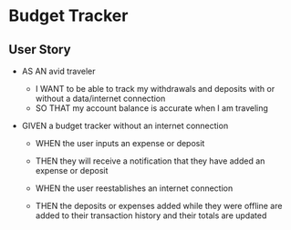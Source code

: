 # Budget Tracker

## User Story
- AS AN avid traveler
  - I WANT to be able to track my withdrawals and deposits with or without a data/internet connection
  - SO THAT my account balance is accurate when I am traveling 

- GIVEN a budget tracker without an internet connection
  - WHEN the user inputs an expense or deposit
  - THEN they will receive a notification that they have added an expense or deposit

  - WHEN the user reestablishes an internet connection
  - THEN the deposits or expenses added while they were offline are added to their transaction history and their totals are updated
